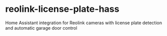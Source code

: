 # reolink-license-plate-hass
Home Assistant integration for Reolink cameras with license plate detection and automatic garage door control
